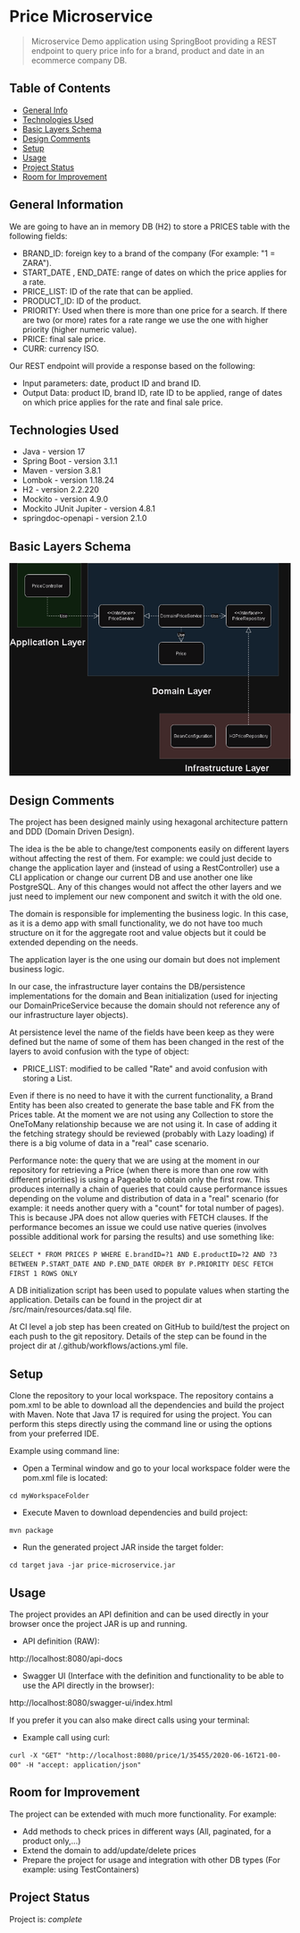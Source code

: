 # Price Microservice

> Microservice Demo application using SpringBoot providing a REST endpoint to query price info for a brand, product and
> date in an ecommerce company DB.

## Table of Contents

* [General Info](#general-information)
* [Technologies Used](#technologies-used)
* [Basic Layers Schema](#basic-layers-schema)
* [Design Comments](#design-comments)
* [Setup](#setup)
* [Usage](#usage)
* [Project Status](#project-status)
* [Room for Improvement](#room-for-improvement)

## General Information

We are going to have an in memory DB (H2) to store a PRICES table with the following fields:

- BRAND_ID: foreign key to a brand of the company (For example: "1 = ZARA").
- START_DATE , END_DATE: range of dates on which the price applies for a rate.
- PRICE_LIST: ID of the rate that can be applied.
- PRODUCT_ID: ID of the product.
- PRIORITY: Used when there is more than one price for a search. If there are two (or more) rates for a rate range we
  use the one with higher priority (higher numeric value).
- PRICE: final sale price.
- CURR: currency ISO.

Our REST endpoint will provide a response based on the following:

- Input parameters: date, product ID and brand ID.
- Output Data: product ID, brand ID, rate ID to be applied, range of dates on which price applies for the rate and final
  sale price.

## Technologies Used

- Java - version 17
- Spring Boot - version 3.1.1
- Maven - version 3.8.1
- Lombok - version 1.18.24
- H2 - version 2.2.220
- Mockito - version 4.9.0
- Mockito JUnit Jupiter - version 4.8.1
- springdoc-openapi - version 2.1.0

## Basic Layers Schema

![Basic Layers Schema](./img/Basic_layers_schema.png)

## Design Comments

The project has been designed mainly using hexagonal architecture pattern and DDD (Domain Driven Design).

The idea is the be able to change/test components easily on different layers without affecting the rest of them.
For example: we could just decide to change the application layer and (instead of using a RestController) use a CLI
application
or change our current DB and use another one like PostgreSQL. Any of this changes would not affect the other layers and
we just
need to implement our new component and switch it with the old one.

The domain is responsible for implementing the business logic. In this case, as it is a demo app with small
functionality, we do
not have too much structure on it for the aggregate root and value objects but it could be extended depending on the
needs.

The application layer is the one using our domain but does not implement business logic.

In our case, the infrastructure layer contains the DB/persistence implementations for the domain and Bean
initialization (used
for injecting our DomainPriceService because the domain should not reference any of our infrastructure layer objects).

At persistence level the name of the fields have been keep as they were defined but the name of some of them has been
changed
in the rest of the layers to avoid confusion with the type of object:

- PRICE_LIST: modified to be called "Rate" and avoid confusion with storing a List<Something>.

Even if there is no need to have it with the current functionality, a Brand Entity has been also created to generate the
base
table and FK from the Prices table. At the moment we are not using any Collection to store the OneToMany relationship
because we
are not using it. In case of adding it the fetching strategy should be reviewed (probably with Lazy loading) if there is
a
big volume of data in a "real" case scenario.

Performance note: the query that we are using at the moment in our repository for retrieving a Price (when there is more
than one
row with different priorities) is using a Pageable to obtain only the first row. This produces internally a chain of
queries that
could cause performance issues depending on the volume and distribution of data in a "real" scenario (for example: it
needs another
query with a "count" for total number of pages). This is because JPA does not allow queries with FETCH clauses. If the
performance
becomes an issue we could use native queries (involves possible additional work for parsing the results) and use
something like:

`SELECT * FROM PRICES P WHERE E.brandID=?1 AND E.productID=?2 AND ?3 BETWEEN P.START_DATE AND P.END_DATE ORDER BY P.PRIORITY DESC FETCH FIRST 1 ROWS ONLY`

A DB initialization script has been used to populate values when starting the application. Details can be found in the
project dir
at /src/main/resources/data.sql file.

At CI level a job step has been created on GitHub to build/test the project on each push to the git repository. Details
of the step
can be found in the project dir at /.github/workflows/actions.yml file.

## Setup

Clone the repository to your local workspace.
The repository contains a pom.xml to be able to download all the dependencies and build the project with Maven.
Note that Java 17 is required for using the project.
You can perform this steps directly using the command line or using the options from your preferred IDE.

Example using command line:

- Open a Terminal window and go to your local workspace folder were the pom.xml file is located:

`cd myWorkspaceFolder`

- Execute Maven to download dependencies and build project:

`mvn package`

- Run the generated project JAR inside the target folder:

`cd target`
`java -jar price-microservice.jar`

## Usage

The project provides an API definition and can be used directly in your browser once the project JAR is up and
running.

- API definition (RAW):

http://localhost:8080/api-docs

- Swagger UI (Interface with the definition and functionality to be able to use the API directly in the browser):

http://localhost:8080/swagger-ui/index.html

If you prefer it you can also make direct calls using your terminal:

- Example call using curl:

`curl -X "GET" "http://localhost:8080/price/1/35455/2020-06-16T21-00-00" -H "accept: application/json"`

## Room for Improvement

The project can be extended with much more functionality. For example:

- Add methods to check prices in different ways (All, paginated, for a product only,...)
- Extend the domain to add/update/delete prices
- Prepare the project for usage and integration with other DB types (For example: using TestContainers)

## Project Status

Project is: _complete_
